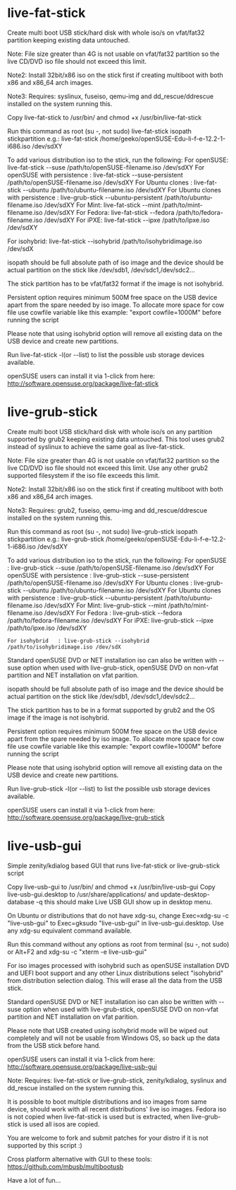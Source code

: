 live-fat-stick
==============
Create multi boot USB stick/hard disk with whole iso/s on vfat/fat32 partition
keeping existing data untouched.

Note: File size greater than 4G is not usable on vfat/fat32 partition so the
live CD/DVD iso file should not exceed this limit.

Note2: Install 32bit/x86 iso on the stick first if creating multiboot with both
x86 and x86_64 arch images.

Note3: Requires: syslinux, fuseiso, qemu-img and dd_rescue/ddrescue installed on the system running this.

Copy live-fat-stick to /usr/bin/ and chmod +x /usr/bin/live-fat-stick

Run this command as root (su -, not sudo)
live-fat-stick isopath stickpartition
e.g.: 
live-fat-stick /home/geeko/openSUSE-Edu-li-f-e-12.2-1-i686.iso /dev/sdXY

To add various distribution iso to the stick, run the following:
	For openSUSE: live-fat-stick --suse /path/to/openSUSE-filename.iso /dev/sdXY
	For openSUSE with persistence    : live-fat-stick --suse-persistent /path/to/openSUSE-filename.iso /dev/sdXY
	For Ubuntu clones     : live-fat-stick --ubuntu /path/to/ubuntu-filename.iso /dev/sdXY
	For Ubuntu clones with persistence      : live-grub-stick --ubuntu-persistent /path/to/ubuntu-filename.iso /dev/sdXY
	For Mint: live-fat-stick --mint /path/to/mint-filename.iso /dev/sdXY
	For Fedora: live-fat-stick --fedora /path/to/fedora-filename.iso /dev/sdXY
	For iPXE: live-fat-stick --ipxe /path/to/ipxe.iso /dev/sdXY

For isohybrid: live-fat-stick --isohybrid /path/to/isohybridimage.iso /dev/sdX

isopath should be full absolute path of iso image and the device should be 
actual partition on the stick like /dev/sdb1, /dev/sdc1,/dev/sdc2...

The stick partition has to be vfat/fat32 format if the image is not isohybrid.

Persistent option requires minimum 500M free space on the USB device apart from the spare needed by iso image.
To allocate more space for cow file use cowfile variable like this example: "export cowfile=1000M" before running the script

Please note that using isohybrid option will remove all existing data on the USB device
and create new partitions.

Run live-fat-stick -l(or --list) to list the possible usb storage devices available.

openSUSE users can install it via 1-click from here:
http://software.opensuse.org/package/live-fat-stick

live-grub-stick
==============
Create multi boot USB stick/hard disk with whole iso/s on any partition supported by grub2
keeping existing data untouched. This tool uses grub2 instead of syslinux to
achieve the same goal as live-fat-stick.

Note: File size greater than 4G is not usable on vfat/fat32 partition so the
live CD/DVD iso file should not exceed this limit. Use any other grub2 supported filesystem
if the iso file exceeds this limit.

Note2: Install 32bit/x86 iso on the stick first if creating multiboot with both
x86 and x86_64 arch images.

Note3: Requires: grub2, fuseiso, qemu-img and dd_rescue/ddrescue installed on the system running this.

Run this command as root (su -, not sudo)
live-grub-stick isopath stickpartition
e.g.: 
live-grub-stick /home/geeko/openSUSE-Edu-li-f-e-12.2-1-i686.iso /dev/sdXY

To add various distribution iso to the stick, run the following:
	For openSUSE    : live-grub-stick --suse /path/to/openSUSE-filename.iso /dev/sdXY
	For openSUSE with persistence    : live-grub-stick --suse-persistent /path/to/openSUSE-filename.iso /dev/sdXY
	For Ubuntu clones     : live-grub-stick --ubuntu /path/to/ubuntu-filename.iso /dev/sdXY
	For Ubuntu clones with persistence      : live-grub-stick --ubuntu-persistent /path/to/ubuntu-filename.iso /dev/sdXY
	For Mint: live-grub-stick --mint /path/to/mint-filename.iso /dev/sdXY
	For Fedora      : live-grub-stick --fedora /path/to/fedora-filename.iso /dev/sdXY
	For iPXE: live-grub-stick --ipxe /path/to/ipxe.iso /dev/sdXY

	For isohybrid   : live-grub-stick --isohybrid /path/to/isohybridimage.iso /dev/sdX

Standard openSUSE DVD or NET installation iso can also be written with --suse option when used
with live-grub-stick, openSUSE DVD on non-vfat partition and NET installation on vfat parition.

isopath should be full absolute path of iso image and the device should be 
actual partition on the stick like /dev/sdb1, /dev/sdc1,/dev/sdc2...

The stick partition has to be in a format supported by grub2 and the OS image if the image
is not isohybrid.

Persistent option requires minimum 500M free space on the USB device apart from the spare needed by iso image.
To allocate more space for cow file use cowfile variable like this example: "export cowfile=1000M" before running the script

Please note that using isohybrid option will remove all existing data on the USB device
and create new partitions.

Run live-grub-stick -l(or --list) to list the possible usb storage devices available.

openSUSE users can install it via 1-click from here:
http://software.opensuse.org/package/live-grub-stick


live-usb-gui
==============
Simple zenity/kdialog based GUI that runs live-fat-stick or live-grub-stick script

Copy live-usb-gui to /usr/bin/ and chmod +x /usr/bin/live-usb-gui
Copy live-usb-gui.desktop to /usr/share/applications/ and update-desktop-database -q
this should make Live USB GUI show up in desktop menu. 

On Ubuntu or distributions that do not have xdg-su, change Exec=xdg-su -c "live-usb-gui"
to Exec=gksudo "live-usb-gui" in live-usb-gui.desktop. Use any xdg-su equivalent command
available.

Run this command without any options as root from terminal (su -, not sudo) or
Alt+F2 and xdg-su -c "xterm -e live-usb-gui"

For iso images processed with isohybrid such as openSUSE installation DVD and UEFI boot support
and any other Linux distributions select "isohybrid" from distribution selection dialog. This
will erase all the data from the USB stick.

Standard openSUSE DVD or NET installation iso can also be written with --suse option when used
with live-grub-stick, openSUSE DVD on non-vfat partition and NET installation on vfat parition.

Please note that USB created using isohybrid mode will be wiped out completely and
will not be usable from Windows OS, so back up the data from the USB stick before hand.

openSUSE users can install it via 1-click from here:
http://software.opensuse.org/package/live-usb-gui

Note: Requires: live-fat-stick or live-grub-stick, zenity/kdialog, syslinux and dd_rescue installed 
on the system running this.


It is possible to boot multiple distributions and iso images from same device, 
should work with all recent distributions' live iso images. Fedora iso is
not copied when live-fat-stick is used but is extracted, when live-grub-stick is used all isos are copied. 

You are welcome to fork and submit patches for your distro if it is not supported by 
this script :)

Cross platform alternative with GUI to these tools: https://github.com/mbusb/multibootusb

Have a lot of fun...
